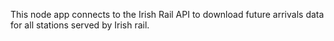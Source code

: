 This node app connects to the Irish Rail API to download future arrivals data for all stations served by Irish rail.